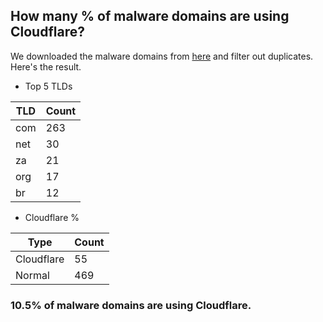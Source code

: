 ## How many % of malware domains are using Cloudflare?


We downloaded the malware domains from [here](https://urlhaus.abuse.ch) and filter out duplicates.
Here's the result.


[//]: # (start replacement)


- Top 5 TLDs

| TLD | Count |
| --- | --- |
| com | 263 |
| net | 30 |
| za | 21 |
| org | 17 |
| br | 12 |


- Cloudflare %

| Type | Count |
| --- | --- |
| Cloudflare | 55 |
| Normal | 469 |


### 10.5% of malware domains are using Cloudflare.
